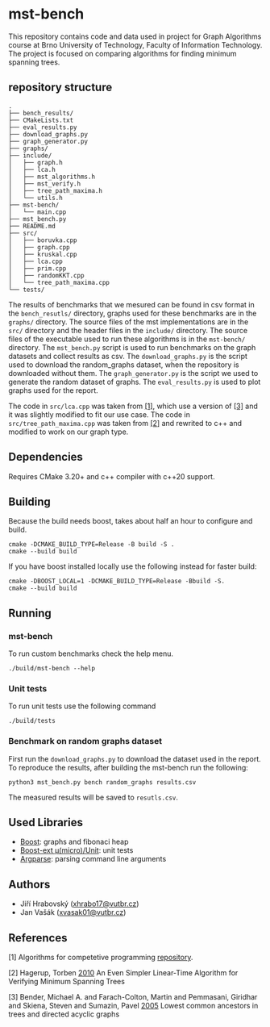 # mst-bench
This repository contains code and data used in project for Graph Algorithms
course at Brno University of Technology, Faculty of Information Technology. 
The project is focused on comparing algorithms for finding minimum spanning trees.

## repository structure
```
.
├── bench_results/
├── CMakeLists.txt
├── eval_results.py
├── download_graphs.py
├── graph_generator.py
├── graphs/
├── include/
│   ├── graph.h
│   ├── lca.h
│   ├── mst_algorithms.h
│   ├── mst_verify.h
│   ├── tree_path_maxima.h
│   └── utils.h
├── mst-bench/
│   └── main.cpp
├── mst_bench.py
├── README.md
├── src/
│   ├── boruvka.cpp
│   ├── graph.cpp
│   ├── kruskal.cpp
│   ├── lca.cpp
│   ├── prim.cpp
│   ├── randomKKT.cpp
│   └── tree_path_maxima.cpp
└── tests/

```
The results of benchmarks that we mesured can be found in csv format in
the `bench_resutls/` directory, graphs used for these benchmarks
are in the `graphs/` directory.
The source files of the mst implementations are in the `src/` directory
and the header files in the `include/` directory.
The source files of the
executable used to run these algorithms is in the `mst-bench/` directory.
The `mst_bench.py` script is used to run benchmarks on the graph datasets
and collect results as csv.
The `download_graphs.py` is the script used to download the random_graphs
dataset, when the repository is downloaded without them.
The `graph_generator.py` is the script we used to generate the random dataset
of graphs.
The `eval_results.py` is used to plot graphs used for the report.


The code in `src/lca.cpp` was taken from [[1]](#1), which use a version of [[3]](#3)
and it was slightly modified to fit our use case.
The code in `src/tree_path_maxima.cpp` was taken from [[2]](#2) and rewrited to
c++ and modified to work on our graph type.

## Dependencies
Requires CMake 3.20+ and c++ compiler with c++20 support.

## Building 
Because the build needs boost, takes about half an hour to configure and build.
```
cmake -DCMAKE_BUILD_TYPE=Release -B build -S .
cmake --build build
```
If you have boost installed locally use the following instead for faster build:
```
cmake -DBOOST_LOCAL=1 -DCMAKE_BUILD_TYPE=Release -Bbuild -S.
cmake --build build
```
## Running 
### mst-bench
To run custom benchmarks check the help menu.
```
./build/mst-bench --help
```
### Unit tests
To run unit tests use the following command
```
./build/tests
```
### Benchmark on random graphs dataset
First run the `download_graphs.py` to download the dataset used in the
report.
To reproduce the results, after building the mst-bench run
the following:
```
python3 mst_bench.py bench random_graphs results.csv
```
The measured results will be saved to `resutls.csv`.

## Used Libraries
- [Boost](https://www.boost.org/): graphs and fibonaci heap
- [Boost-ext μ(micro)/Unit](https://github.com/boost-ext/ut): unit tests 
- [Argparse](https://github.com/p-ranav/argparse): parsing command line arguments

## Authors
- Jiří Hrabovský (xhrabo17@vutbr.cz)
- Jan Vašák (xvasak01@vutbr.cz)

## References
<a id="1">[1]</a>
Algorithms for competetive programming [repository](https://github.com/cp-algorithms/cp-algorithms).

<a id="2">[2]</a>
Hagerup, Torben [2010](https://dl.acm.org/doi/10.5555/1120060.1712350)
An Even Simpler Linear-Time Algorithm for Verifying Minimum Spanning Trees

<a id="3">[3]</a>
Bender, Michael A. and Farach-Colton, Martin and Pemmasani, Giridhar and Skiena, Steven and Sumazin, Pavel [2005](https://dl.acm.org/doi/10.5555/1120060.1712350)
Lowest common ancestors in trees and directed acyclic graphs
